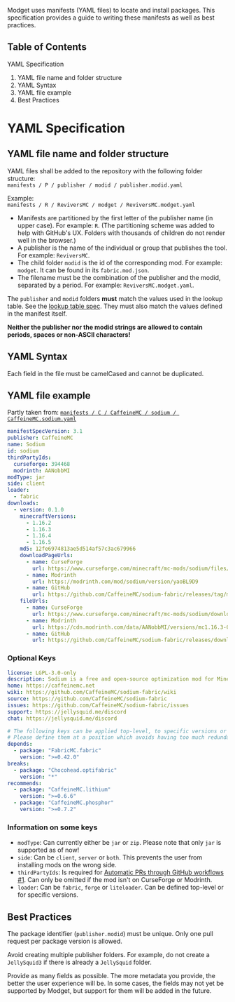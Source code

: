 Modget uses manifests (YAML files) to locate and install packages. This specification provides
a guide to writing these manifests as well as best practices.

Table of Contents
----------------------------------
YAML Specification
   1. YAML file name and folder structure
   2. YAML Syntax
   3. YAML file example
   4. Best Practices

# YAML Specification

## YAML file name and folder structure
YAML files shall be added to the repository with the following folder structure:<br>
`manifests / P / publisher / modid / publisher.modid.yaml`

Example:<br>
`manifests / R / ReviversMC / modget / ReviversMC.modget.yaml`

- Manifests are partitioned by the first letter of the publisher name (in upper case). For example: `R`. (The partitioning scheme was added to help with GitHub's UX. Folders with thousands of children do not render well in the browser.)
- A publisher is the name of the individual or group that publishes the tool. For example: `ReviversMC`.
- The child folder `modid` is the id of the corresponding mod. For example: `modget`. It can be found in its `fabric.mod.json`.
- The filename must be the combination of the publisher and the modid, separated by a period. For example: `ReviversMC.modget.yaml`.

The `publisher` and `modid` folders **must** match the values used in the lookup table. See the [lookup table spec](./lookup-table-spec-v2.md). They must also match the values defined in the manifest itself.

**Neither the publisher nor the modid strings are allowed to contain periods, spaces or non-ASCII characters!**

## YAML Syntax
Each field in the file must be camelCased and cannot be duplicated.

## YAML file example
Partly taken from: [`manifests / C / CaffeineMC / sodium / CaffeineMC.sodium.yaml`](../manifests/C/CaffeineMC/sodium/CaffeineMC.sodium.yaml)

```YAML
manifestSpecVersion: 3.1
publisher: CaffeineMC
name: Sodium
id: sodium
thirdPartyIds:
  curseforge: 394468
  modrinth: AANobbMI
modType: jar
side: client
loader:
  - fabric
downloads:
  - version: 0.1.0
    minecraftVersions:
      - 1.16.2
      - 1.16.3
      - 1.16.4
      - 1.16.5
    md5: 12fe6974813ae5d514af57c3ac679966
    downloadPageUrls:
      - name: CurseForge
        url: https://www.curseforge.com/minecraft/mc-mods/sodium/files/3067101
      - name: Modrinth
        url: https://modrinth.com/mod/sodium/version/yaoBL9D9
      - name: GitHub
        url: https://github.com/CaffeineMC/sodium-fabric/releases/tag/mc1.16.1-0.1.0
    fileUrls:
      - name: CurseForge
        url: https://www.curseforge.com/minecraft/mc-mods/sodium/download/3067101/file
      - name: Modrinth
        url: https://cdn.modrinth.com/data/AANobbMI/versions/mc1.16.3-0.1.0/sodium-fabric-mc1.16.3-0.1.0.jar
      - name: GitHub
        url: https://github.com/CaffeineMC/sodium-fabric/releases/download/mc1.16.3-0.1.0/sodium-fabric-mc1.16.3-0.1.0.jar
```

### Optional Keys

```YAML
license: LGPL-3.0-only
description: Sodium is a free and open-source optimization mod for Minecraft which improves frame rates and reduces lag spikes.
home: https://caffeinemc.net
wiki: https://github.com/CaffeineMC/sodium-fabric/wiki
source: https://github.com/CaffeineMC/sodium-fabric
issues: https://github.com/CaffeineMC/sodium-fabric/issues
support: https://jellysquid.me/discord
chat: https://jellysquid.me/discord

# The following keys can be applied top-level, to specific versions or to both.
# Please define them at a position which avoids having too much redundant data!
depends:
  - package: "FabricMC.fabric"
    version: ">=0.42.0"
breaks:
  - package: "Chocohead.optifabric"
    version: "*"
recommends:
  - package: "CaffeineMC.lithium"
    version: ">=0.6.6"
  - package: "CaffeineMC.phosphor"
    version: ">=0.7.2"
```

### Information on some keys
- `modType`: Can currently either be `jar` or `zip`. Please note that only `jar` is supported as of now!
- `side`: Can be `client`, `server` or `both`. This prevents the user from installing mods on the wrong side.
- `thirdPartyIds`: Is required for [Automatic PRs through GitHub workflows #1](https://github.com/ReviversMC/modget-manifests/issues/1). Can only be omitted if the mod isn't on CurseForge or Modrinth.
- `loader`: Can be `fabric`, `forge` or `liteloader`. Can be defined top-level or for specific versions.


## Best Practices
The package identifier (`publisher.modid`) must be unique. Only one pull request per package version is allowed.

Avoid creating multiple publisher folders. For example, do not create a `JellySquid3` if there is already a `JellySquid` folder.

Provide as many fields as possible. The more metadata you provide, the better the user experience will be. In some cases, the fields may not yet be supported by Modget, but support for them will be added in the future.
